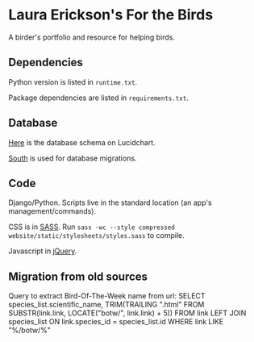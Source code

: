# Laura Erickson's For the Birds

A birder's portfolio and resource for helping birds.


## Dependencies

Python version is listed in `runtime.txt`.

Package dependencies are listed in `requirements.txt`.


## Database

[Here](https://www.lucidchart.com/documents/view/a75393ca-f3ce-45e0-8658-e901ae2e41a0)
is the database schema on Lucidchart.

[South](http://south.readthedocs.org/en/latest/) is used for database migrations.


## Code

Django/Python. Scripts live in the standard location (an app's management/commands).

CSS is in [SASS](http://sass-lang.com/). Run
`sass -wc --style compressed website/static/stylesheets/styles.sass`
to compile.

Javascript in [jQuery](http://jquery.com/).


## Migration from old sources
Query to extract Bird-Of-The-Week name from url:
  SELECT species_list.scientific_name,
         TRIM(TRAILING ".html"
              FROM SUBSTR(link.link, LOCATE("botw/", link.link) + 5))
  FROM link
  LEFT JOIN species_list ON link.species_id = species_list.id
  WHERE link LIKE "%/botw/%"
